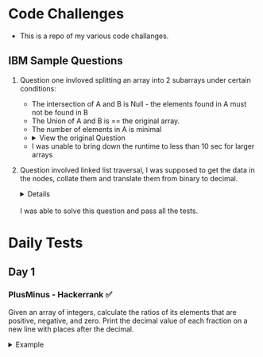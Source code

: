 # Code Challenges

- This is a repo of my various code challanges.

## IBM Sample Questions

1. Question one invloved splitting an array into 2 subarrays under certain conditions:

   - The intersection of A and B is Null - the elements found in A must not be found in B
   - The Union of A and B is == the original array.
   - The number of elements in A is minimal
   - <details closed>
     <summary>View the original Question</summary>
       <img src="images/qn1.png">
     </details>
   - I was unable to bring down the runtime to less than 10 sec for larger arrays

2. Question involved linked list traversal, I was supposed to get the data in the nodes, collate them and translate them from binary to decimal. <br> <details closed>
   - <summary>View the original Question</summary>
       <img src="images/qn2.png">
     </details> <br> I was able to solve this question and pass all the tests.

# Daily Tests

## Day 1

### PlusMinus - Hackerrank ✅

Given an array of integers, calculate the ratios of its elements that are positive, negative, and zero.
Print the decimal value of each fraction on a new line with places after the decimal.

<details closed>
     <summary>Example</summary>
       <img src="images/day1q1.png">
     </details>
